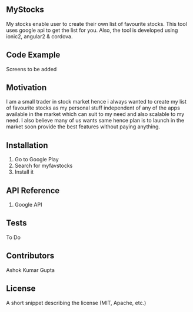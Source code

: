 ## MyStocks

My stocks enable user to create their own list of favourite stocks. This tool uses google api to get the list for you. Also, the tool is developed using ionic2, angular2 & cordova. 

## Code Example

Screens to be added

## Motivation

I am a small trader in stock market hence i always wanted to create my list of favourite stocks as my personal stuff independent of any of the apps available in the market which can suit to my need and also scalable to my need. I also believe many of us wants same hence plan is to launch in the market soon provide the best features without paying anything. 

## Installation

1. Go to Google Play
2. Search for myfavstocks
3. Install it

## API Reference

1. Google API

## Tests

To Do

## Contributors

Ashok Kumar Gupta

## License

A short snippet describing the license (MIT, Apache, etc.)
